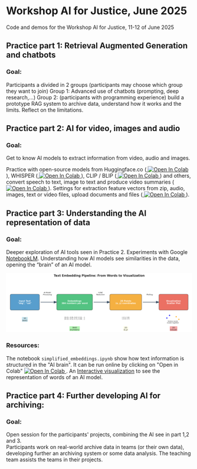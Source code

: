 # Workshop AI for Justice, June 2025
Code and demos for the Workshop AI for Justice, 11-12 of June 2025

## Practice part 1: Retrieval Augmented Generation and chatbots

### Goal: 
Participants a divided in 2 groups (participants may choose which group they want to join)
Group 1: Advanced use of chatbots (prompting, deep research,...)
Group 2: (participants with programming experience) build a prototype RAG system to archive data, understand how it works and the limits. Reflect on the limitations.

## Practice part 2: AI for video, images and audio

### Goal: 
Get to know AI models to extract information from video, audio and images.

Practice with open-source models from Huggingface.co (<a target="_blank" href="https://colab.research.google.com/github/https://colab.research.google.com/drive/1CGUX8z2O9hGMlceb3vYWVB24BymqOODV?usp=sharing">
  <img src="https://colab.research.google.com/assets/colab-badge.svg" alt="Open In Colab"/>
</a>), WHISPER (<a target="_blank" href="https://colab.research.google.com/github/https://colab.research.google.com/drive/1cpiw_KVQMLbI9dxqEispR_Vug2mwvt9T?usp=sharing">
  <img src="https://colab.research.google.com/assets/colab-badge.svg" alt="Open In Colab"/>
</a>), CLIP / BLIP (<a target="_blank" href="https://colab.research.google.com/github/https://colab.research.google.com/drive/17jXQIl5dWUmFVJ7nn4VWDXfQi2yVevch?usp=sharing">
  <img src="https://colab.research.google.com/assets/colab-badge.svg" alt="Open In Colab"/>
</a>) and others, convert speech to text, image to text and produce video summaries (<a target="_blank" href="https://colab.research.google.com/github/https://colab.research.google.com/drive/1kMyJmg1yNUvrsij4mgegwlKJlAiWl7vs?usp=sharing">
  <img src="https://colab.research.google.com/assets/colab-badge.svg" alt="Open In Colab"/>
</a>). Settings for extraction feature vectors from zip, audio, images, text or video files, upload documents and files (<a target="_blank" href="https://colab.research.google.com/github/https://colab.research.google.com/drive/1cpiw_KVQMLbI9dxqEispR_Vug2mwvt9T?usp=sharing">
  <img src="https://colab.research.google.com/assets/colab-badge.svg" alt="Open In Colab"/>
</a>).

## Practice part 3: Understanding the AI representation of data

### Goal: 
Deeper exploration of AI tools seen in Practice 2.  Experiments with Google [NotebookLM](https://notebooklm.google.com/). Understanding how AI models see similarities in the data, opening the “brain” of an AI model.

![Pipeline to visualize the AI brain](AIvisualizationpipeline.png)

### Resources: 
The notebook `simplified_embeddings.ipynb` show how text information is structured in the "AI brain". It can be run online by clicking on "Open in Colab" <a target="_blank" href="https://colab.research.google.com/github/AIforJustice/workshop-June-2025/blob/main/simplified_embeddings.ipynb">
  <img src="https://colab.research.google.com/assets/colab-badge.svg" alt="Open In Colab"/>
</a>. 
An [Interactive visualization](https://projector.tensorflow.org/) to see the representation of words of an AI model.

## Practice part 4: Further developing AI for archiving: 

### Goal: 
Open session for the participants' projects, combining the AI see in part 1,2 and 3.                  
Participants work on real-world archive data in teams (or their own data), developing further an archiving system or some data analysis. The teaching team assists the teams in their projects.
